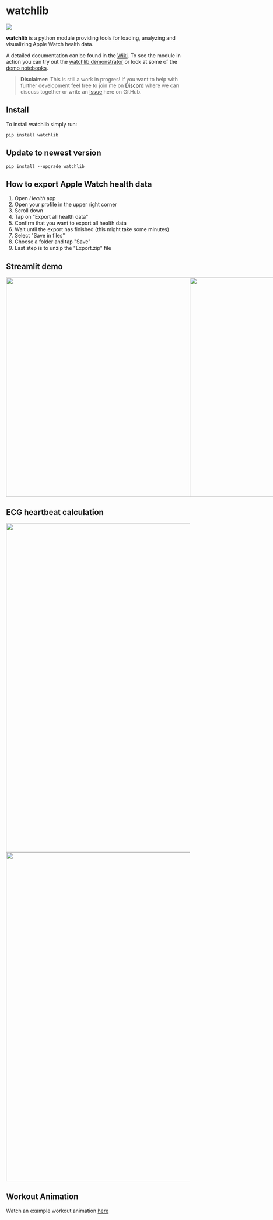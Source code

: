 # watchlib
<p>
<a href="https://pypi.org/project/watchlib/">
    <img src="https://img.shields.io/pypi/v/watchlib?color=brightgreen"/>
</a>
</p>
    
**watchlib** is a python module providing tools for loading, analyzing and visualizing Apple Watch health data. 

A detailed documentation can be found in the [Wiki](https://github.com/marcjulianschwarz/watchlib/wiki). To see the module in action you can try out the [watchlib demonstrator](https://github.com/marcjulianschwarz/watchlib-demos) or look at some of the [demo notebooks](https://github.com/marcjulianschwarz/watchlib-demos).

> **Disclaimer:** This is still a work in progres! If you want to help with further development feel free to join me on [Discord](https://discord.gg/TYmZkn9ezf) where we can discuss together or write an [Issue](https://github.com/marcjulianschwarz/watchlib/issues/new) here on GitHub.

## Install
To install watchlib simply run:
```
pip install watchlib
```

## Update to newest version
```
pip install --upgrade watchlib
```

## How to export Apple Watch health data

1. Open *Health* app
2. Open your profile in the upper right corner
3. Scroll down
4. Tap on "Export all health data"
5. Confirm that you want to export all health data
6. Wait until the export has finished (this might take some minutes)
7. Select "Save in files"
8. Choose a folder and tap "Save"
9. Last step is to unzip the "Export.zip" file



## Streamlit demo
<div style="display:flex">
<img style="width:600px" src="https://user-images.githubusercontent.com/67844154/139928737-b6043660-24c3-47d6-9ea5-e54b461c9740.png"/>
<img style="width:600px" src="https://user-images.githubusercontent.com/67844154/139928829-7f27742e-f3a6-4494-9247-9fb81f79a1e4.png"/>
</div>

    
## ECG heartbeat calculation
<img style="width:900px" src="https://user-images.githubusercontent.com/67844154/139928546-002b8fbb-94c2-471b-ac05-b5cf64454b9e.png"/>
<img style="width:900px" src="https://user-images.githubusercontent.com/67844154/139928552-d6952176-14b5-4431-a3c6-db7eb893dd22.png"/>


## Workout Animation
Watch an example workout animation <a href="https://www.marc-julian.de/watchlib/animations/animation_1635878885.729083.html">here</a>

